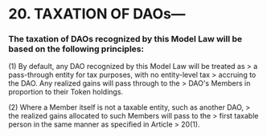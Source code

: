# 20.  TAXATION OF DAOs―

 
### The taxation of DAOs recognized by this Model Law will be based on the following principles:

(1) By default, any DAO recognized by this Model Law will be treated as
    > a pass-through entity for tax purposes, with no entity-level tax
    > accruing to the DAO. Any realized gains will pass through to the
    > DAO's Members in proportion to their Token holdings.

(2) Where a Member itself is not a taxable entity, such as another DAO,
    > the realized gains allocated to such Members will pass to the
    > first taxable person in the same manner as specified in Article
    > 20(1).
